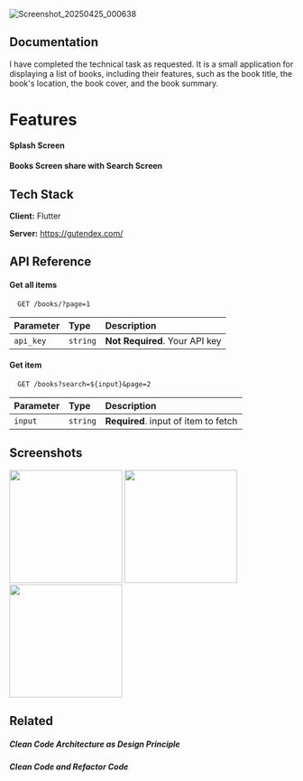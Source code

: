 ![Screenshot_20250425_000638](https://github.com/user-attachments/assets/51880128-b1ea-4155-9ca2-36b189c176e1)
## Documentation


I have completed the technical task as requested. It is a small application for displaying a list of books, including their features, such as the book title, the book's location, the book cover, and the book summary.


# Features



#### Splash Screen
#### Books Screen share with Search Screen

## Tech Stack

**Client:** Flutter

**Server:** https://gutendex.com/


## API Reference

#### Get all items

```http
  GET /books/?page=1
```

| Parameter | Type     | Description                |
| :-------- | :------- | :------------------------- |
| `api_key` | `string` | **Not Required**. Your API key |

#### Get item

```http
  GET /books?search=${input}&page=2
```

| Parameter | Type     | Description                       |
| :-------- | :------- | :-------------------------------- |
| `input`      | `string` | **Required**. input of item to fetch |



## Screenshots


<div>  
<img src="https://github.com/user-attachments/assets/9b97be83-3f52-4db7-9952-25f54850e180" width = 200 , hight = 200> 
<img src="https://github.com/user-attachments/assets/eb2f6f86-5191-4c34-a267-e19edf66fd9e" width = 200 , hight = 200> 
<img src="https://github.com/user-attachments/assets/0b506325-3af9-46e3-92fb-8a7f60b69f92" width = 200 , hight = 200>   
</div>

## Related

##### Clean Code Architecture as Design Principle
##### Clean Code and Refactor Code 


